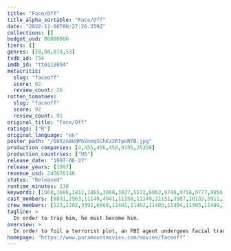 ```yaml
---
title: "Face/Off"
title_alpha_sortable: "Face/Off"
date: "2022-11-08T00:27:26.359Z"
collections: []
budget_usd: 80000000
tiers: []
genres: [28,80,878,53]
tsdb_id: 754
imdb_id: "tt0119094"
metacritic:
  slug: "faceoff"
  score: 82
  review_count: 26
rotten_tomatoes:
  slug: "faceoff"
  score: 92
  review_count: 91
original_title: "Face/Off"
ratings: ["R"]
original_language: "en"
poster_path: "/69Xzn8UdPbVnmqSChKz2RTpoNfB.jpg"
production_companies: [4,455,456,458,9195,25358]
production_countries: ["US"]
release_date: "1997-06-27"
release_years: [1997]
revenue_usd: 245676146
status: "Released"
runtime_minutes: 138
keywords: [1568,1666,1812,1865,3868,3927,5572,6062,9748,9758,9777,9856,10291,10614,10950,11612,12391,12670,14601,170212,188134,194942,208708]
cast_members: [8891,2963,11148,4941,11150,11149,11151,3907,10132,3911,11155,2478,58042]
crew_members: [123,1202,3392,6668,11401,11402,11403,11404,11405,11409,11410,14093,56996]
tagline: >
  In order to trap him, he must become him.
overview: >
  In order to foil a terrorist plot, an FBI agent undergoes facial transplant surgery and assumes the identity of a criminal mastermind, who murdered his only son. The plan turns sour when the criminal wakes up prematurely and seeks revenge.
homepage: "https://www.paramountmovies.com/movies/faceoff"
---
```

